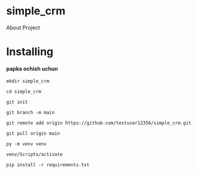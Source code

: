 # simple_crm

About Project

# Installing

#### papka ochish uchun

```commandline
mkdir simple_crm
```

```commandline
cd simple_crm
```

```commandline
git init
```

```commandline
git branch -m main
```

```commandline
git remote add origin https://github.com/testuser12356/simple_crm.git
```

```commandline
git pull origin main
```

```commandline
py -m venv venv
```

```commandline
venv/Scripts/activate
```

```Plain text
pip install -r requirements.txt 
```
